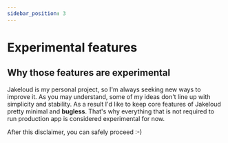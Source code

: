 ```yaml
---
sidebar_position: 3
---
```


# Experimental features

## Why those features are experimental

Jakeloud is my personal project, so I'm always seeking new ways to improve it.
As you may understand, some of my ideas don't line up with simplicity and stability.
As a result I'd like to keep core features of Jakeloud pretty minimal and **bugless**.
That's why everything that is not required to run production app is considered experimental for now.

After this disclaimer, you can safely proceed :-)